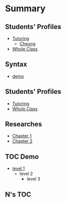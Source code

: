 # Summary

## Students' Profiles

* [Tutoring](README.md)
  * [Cheung](toc-demo/level-1.md)
* [Whole Class](chapter1.md)

## Syntax

* [demo](/syntax/README.md)

## Students' Profiles

* [Tutoring](README.md)
* [Whole Class](chapter1.md)

## Researches

* [Chapter 1](//chapter1/README.md)
* [Chapter 2](/chapter2/README.md)

## TOC Demo

* [level 1](toc-demo/level-1.md)
  * level 2
    * level 3

## N's TOC


